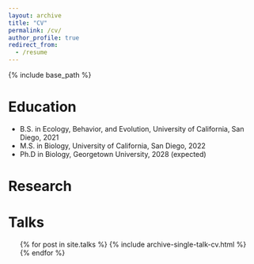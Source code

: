 ```yaml
---
layout: archive
title: "CV"
permalink: /cv/
author_profile: true
redirect_from:
  - /resume
---
```


{% include base_path %}

Education
======
* B.S. in Ecology, Behavior, and Evolution, University of California, San Diego, 2021
* M.S. in Biology, University of California, San Diego, 2022
* Ph.D in Biology, Georgetown University, 2028 (expected)

Research
======
  
Talks
======
  <ul>{% for post in site.talks %}
    {% include archive-single-talk-cv.html %}
  {% endfor %}</ul>

